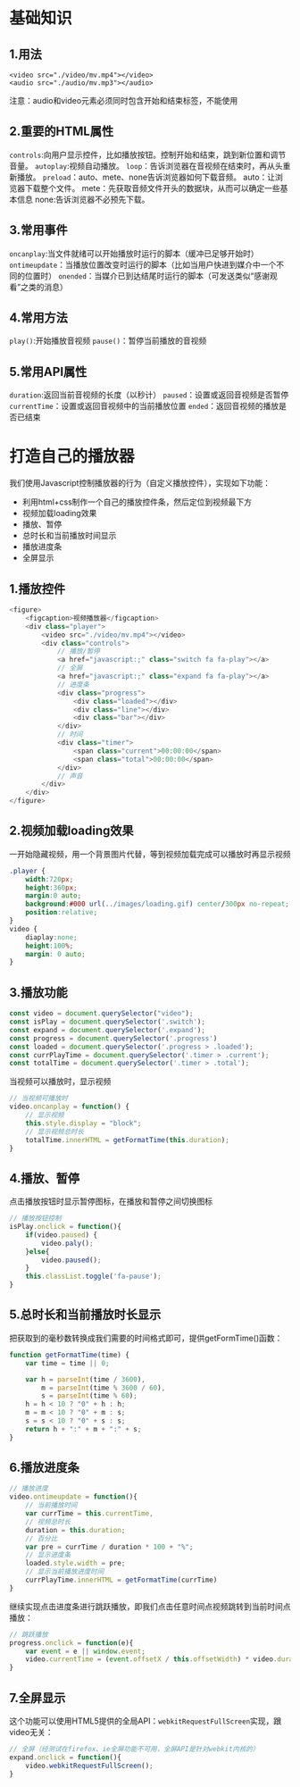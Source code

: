 # 基础知识

## 1.用法
```
<video src="./video/mv.mp4"></video>
<audio src="./audio/mv.mp3"></audio>
```
注意：audio和video元素必须同时包含开始和结束标签，不能使用<audio/>这样的空元素语法形式。

## 2.重要的HTML属性
`controls`:向用户显示控件，比如播放按钮。控制开始和结束，跳到新位置和调节音量。
`autoplay`:视频自动播放。
`loop`：告诉浏览器在音视频在结束时，再从头重新播放。
`preload`：auto、mete、none告诉浏览器如何下载音频。
    auto：让浏览器下载整个文件。
    mete：先获取音频文件开头的数据块，从而可以确定一些基本信息
    none:告诉浏览器不必预先下载。  

## 3.常用事件
`oncanplay`:当文件就绪可以开始播放时运行的脚本（缓冲已足够开始时）
`ontimeupdate`：当播放位置改变时运行的脚本（比如当用户快进到媒介中一个不同的位置时）
`onended`：当媒介已到达结尾时运行的脚本（可发送类似“感谢观看”之类的消息）

## 4.常用方法
`play()`:开始播放音视频
`pause()`：暂停当前播放的音视频

## 5.常用API属性
`duration`:返回当前音视频的长度（以秒计）
`paused`：设置或返回音视频是否暂停
`currentTime`：设置或返回音视频中的当前播放位置
`ended`：返回音视频的播放是否已结束

# 打造自己的播放器
我们使用Javascript控制播放器的行为（自定义播放控件），实现如下功能：
- 利用html+css制作一个自己的播放控件条，然后定位到视频最下方
- 视频加载loading效果
- 播放、暂停
- 总时长和当前播放时间显示
- 播放进度条
- 全屏显示

## 1.播放控件
```js
<figure>
    <figcaption>视频播放器</figcaption>
    <div class="player">
        <video src="./video/mv.mp4"></video>
        <div class="controls">
            // 播放/暂停
            <a href="javascript:;" class="switch fa fa-play"></a>
            // 全屏
            <a href="javascript:;" class="expand fa fa-play"></a>
            // 进度条
            <div class="progress">
                <div class="loaded"></div>
                <div class="line"></div>
                <div class="bar"></div>
            </div>
            // 时间
            <div class="timer">
                <span class="current">00:00:00</span>
                <span class="total">00:00:00</span>
            </div>
            // 声音
        </div>
    </div>
</figure>
```

## 2.视频加载loading效果
一开始隐藏视频，用一个背景图片代替，等到视频加载完成可以播放时再显示视频
```css
.player {
    width:720px;
    height:360px;
    margin:0 auto;
    background:#000 url(../images/loading.gif) center/300px no-repeat;
    position:relative;
}
video {
    diaplay:none;
    height:100%;
    margin: 0 auto;
}
```

## 3.播放功能
```js
const video = document.querySelector("video");
const isPlay = document.querySelector('.switch');
const expand = document.querySelector('.expand');
const progress = document.querySelector('.progress')
const loaded = document.querySelector('.progress > .loaded');
const currPlayTime = document.querySelector('.timer > .current');
const totalTime = document.querySelector('.timer > .total');
```
当视频可以播放时，显示视频
```js
// 当视频可播放时
video.oncanplay = function() {
    // 显示视频
    this.style.display = "block";
    // 显示视频总时长
    totalTime.innerHTML = getFormatTime(this.duration);
}

```

## 4.播放、暂停
点击播放按钮时显示暂停图标，在播放和暂停之间切换图标
```js
// 播放按钮控制
isPlay.onclick = function(){
    if(video.paused) {
        video.paly();
    }else{
        video.paused();
    }
    this.classList.toggle('fa-pause');
}
```

## 5.总时长和当前播放时长显示
把获取到的毫秒数转换成我们需要的时间格式即可，提供getFormTime()函数：
```js
function getFormatTime(time) {
    var time = time || 0;

    var h = parseInt(time / 3600),
        m = parseInt(time % 3600 / 60),
        s = parseInt(time % 60);
    h = h < 10 ? "0" + h : h;
    m = m < 10 ? "0" + m : s;
    s = s < 10 ? "0" + s : s;
    return h + ":" + m + ":" + s;
}
```

## 6.播放进度条
```js
// 播放进度
video.ontimeupdate = function(){
    // 当前播放时间
    var currTime = this.currentTime,
    // 视频总时长
    duration = this.duration;
    // 百分比
    var pre = currTime / duration * 100 + "%";
    // 显示进度条
    loaded.style.width = pre;
    // 显示当前播放进度时间
    currPlayTime.innerHTML = getFormatTime(currTime)
}
```
继续实现点击进度条进行跳跃播放，即我们点击任意时间点视频跳转到当前时间点播放：
```js
// 跳跃播放
progress.onclick = function(e){
    var event = e || window.event;
    video.currentTime = (event.offsetX / this.offsetWidth) * video.duration;
}
```

## 7.全屏显示
这个功能可以使用HTML5提供的全局API：`webkitRequestFullScreen`实现，跟video无关：
```js
// 全屏（经测试在firefox、ie全屏功能不可用，全屏API是针对webkit内核的）
expand.onclick = function(){
    video.webkitRequestFullScreen();
}
```